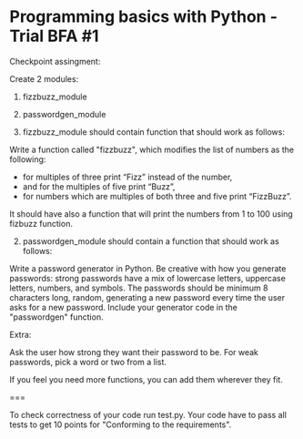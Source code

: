 # Programming basics with Python - Trial BFA #1

Checkpoint assingment:

Create 2 modules:
1. fizzbuzz_module
2. passwordgen_module

1. fizzbuzz_module should contain function that should work as follows:

Write a function called "fizzbuzz", which modifies the list of numbers as the following:
- for multiples of three print “Fizz” instead of the number,
- and for the multiples of five print “Buzz”,
- for numbers which are multiples of both three and five print “FizzBuzz”.

It should have also a function that will print the numbers from 1 to 100 using fizbuzz function.


2. passwordgen_module should contain a function that should work as follows:

Write a password generator in Python.
Be creative with how you generate passwords:
strong passwords have a mix of lowercase letters, uppercase letters, numbers, and symbols.
The passwords should be minimum 8 characters long, random, generating a new password every time the user asks for a new password.
Include your generator code in the "passwordgen" function.

Extra:

Ask the user how strong they want their password to be. For weak passwords, pick a word or two from a list.

If you feel you need more functions, you can add them wherever they fit.

===

To check correctness of your code run test.py. Your code have to pass all tests to get 10 points for "Conforming to the requirements".
